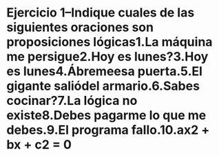 # Ejercicio 1–Indique cuales de las siguientes oraciones son proposiciones lógicas1.La máquina me persigue2.Hoy es lunes?3.Hoy es lunes4.Ábremeesa puerta.5.El gigante saliódel armario.6.Sabes cocinar?7.La lógica no existe8.Debes pagarme lo que me debes.9.El programa fallo.10.ax2 + bx + c2 = 0
